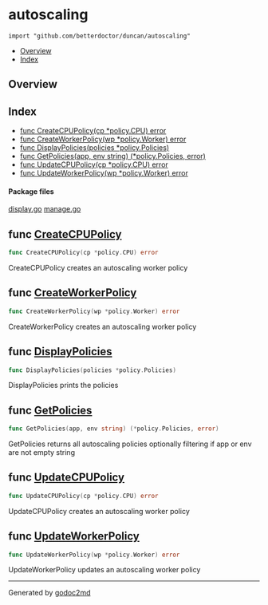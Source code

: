 

# autoscaling
`import "github.com/betterdoctor/duncan/autoscaling"`

* [Overview](#pkg-overview)
* [Index](#pkg-index)

## <a name="pkg-overview">Overview</a>



## <a name="pkg-index">Index</a>
* [func CreateCPUPolicy(cp *policy.CPU) error](#CreateCPUPolicy)
* [func CreateWorkerPolicy(wp *policy.Worker) error](#CreateWorkerPolicy)
* [func DisplayPolicies(policies *policy.Policies)](#DisplayPolicies)
* [func GetPolicies(app, env string) (*policy.Policies, error)](#GetPolicies)
* [func UpdateCPUPolicy(cp *policy.CPU) error](#UpdateCPUPolicy)
* [func UpdateWorkerPolicy(wp *policy.Worker) error](#UpdateWorkerPolicy)


#### <a name="pkg-files">Package files</a>
[display.go](/src/github.com/betterdoctor/duncan/autoscaling/display.go) [manage.go](/src/github.com/betterdoctor/duncan/autoscaling/manage.go) 





## <a name="CreateCPUPolicy">func</a> [CreateCPUPolicy](/src/target/manage.go?s=2722:2764#L92)
``` go
func CreateCPUPolicy(cp *policy.CPU) error
```
CreateCPUPolicy creates an autoscaling worker policy



## <a name="CreateWorkerPolicy">func</a> [CreateWorkerPolicy](/src/target/manage.go?s=1550:1598#L50)
``` go
func CreateWorkerPolicy(wp *policy.Worker) error
```
CreateWorkerPolicy creates an autoscaling worker policy



## <a name="DisplayPolicies">func</a> [DisplayPolicies](/src/target/display.go?s=478:525#L11)
``` go
func DisplayPolicies(policies *policy.Policies)
```
DisplayPolicies prints the policies



## <a name="GetPolicies">func</a> [GetPolicies](/src/target/manage.go?s=268:327#L6)
``` go
func GetPolicies(app, env string) (*policy.Policies, error)
```
GetPolicies returns all autoscaling policies optionally filtering
if app or env are not empty string



## <a name="UpdateCPUPolicy">func</a> [UpdateCPUPolicy](/src/target/manage.go?s=3298:3340#L113)
``` go
func UpdateCPUPolicy(cp *policy.CPU) error
```
UpdateCPUPolicy creates an autoscaling worker policy



## <a name="UpdateWorkerPolicy">func</a> [UpdateWorkerPolicy](/src/target/manage.go?s=2138:2186#L71)
``` go
func UpdateWorkerPolicy(wp *policy.Worker) error
```
UpdateWorkerPolicy updates an autoscaling worker policy








- - -
Generated by [godoc2md](http://godoc.org/github.com/davecheney/godoc2md)
